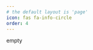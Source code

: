 ```yaml
---
# the default layout is 'page'
icon: fas fa-info-circle
order: 4
---
```

empty 
<!-- > Add Markdown syntax content to file `_tabs/about.md`{: .filepath } and it will show up on this page. -->
<!-- {: .prompt-tip } -->
